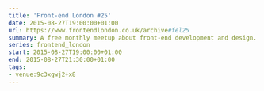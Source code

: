 ```yaml
---
title: 'Front-end London #25'
date: 2015-08-27T19:00:00+01:00
url: https://www.frontendlondon.co.uk/archive#fel25
summary: A free monthly meetup about front-end development and design.
series: frontend_london
start: 2015-08-27T19:00:00+01:00
end: 2015-08-27T21:30:00+01:00
tags:
- venue:9c3xgwj2+x8
---
```

